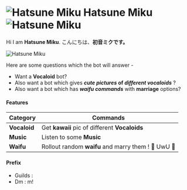 # ![Hatsune Miku](https://i.imgur.com/nyZ0V3u.png) Hatsune Miku ![Hatsune Miku](https://i.imgur.com/nyZ0V3u.png)

 Hi I am **Hatsune Miku**. 
こんにちは、**初音ミクです。** 

![Hatsune Miku](https://i.imgur.com/2m1mLXo.jpg)

Here are some questions which the bot will answer -
* Want a **Vocaloid** bot? 
* Also want a bot which gives __*cute pictures* of *different vocaloids*__ ? 
* Also want a bot which has __*waifu commands*__ with __marriage__ options?


#### Features 

__Category__ | __Commands__
------------ | -------------
**Vocaloid** | Get **kawaii** pic of different **Vocaloids**
**Music**    | Listen to some **Music**
**Waifu**    | Rollout random **waifu** and marry them ! 💍 UwU 💖

#### Prefix

- Guilds :
- Dm : m!
